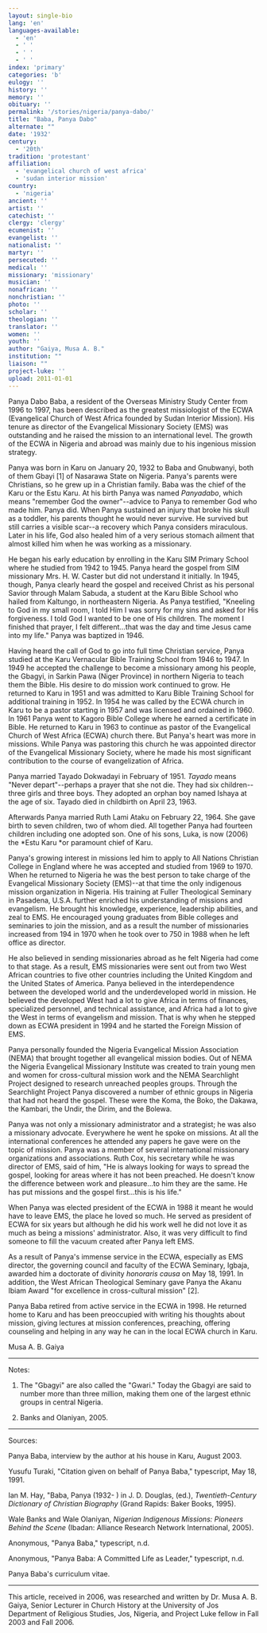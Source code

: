 ```yaml
---
layout: single-bio
lang: 'en'
languages-available:
  - 'en'
  - ' '
  - ' '
  - ' '
index: 'primary'
categories: 'b'
eulogy: ''
history: ''
memory: ''
obituary: ''
permalink: '/stories/nigeria/panya-dabo/'
title: "Baba, Panya Dabo"
alternate: ""
date: '1932'
century:
  - '20th'
tradition: 'protestant'
affiliation:
  - 'evangelical church of west africa'
  - 'sudan interior mission'
country:
  - 'nigeria'
ancient: ''
artist: ''
catechist: ''
clergy: 'clergy'
ecumenist: ''
evangelist: ''
nationalist: ''
martyr: ''
persecuted: ''
medical: ''
missionary: 'missionary'
musician: ''
nonafrican: ''
nonchristian: ''
photo: ''
scholar: ''
theologian: ''
translator: ''
women: ''
youth: ''
author: "Gaiya, Musa A. B."
institution: ""
liaison: ""
project-luke: ''
upload: 2011-01-01
---
```




Panya Dabo Baba, a resident of the Overseas Ministry Study Center from 1996 to 1997, has been described as the greatest missiologist of the ECWA (Evangelical Church of West Africa founded by Sudan Interior Mission). His tenure as director of the Evangelical Missionary Society (EMS) was outstanding and he raised the mission to an international level. The growth of the ECWA in Nigeria and abroad was mainly due to his ingenious mission strategy.

Panya was born in Karu on January 20, 1932 to Baba and Gnubwanyi, both of them Gbayi [1] of Nasarawa State on Nigeria. Panya's parents were Christians, so he grew up in a Christian family. Baba was the chief of the Karu or the Estu Karu. At his birth Panya was named *Panyadabo*, which means "remember God the owner"--advice to Panya to remember God who made him. Panya did. When Panya sustained an injury that broke his skull as a toddler, his parents thought he would never survive. He survived but still carries a visible scar--a recovery which Panya considers miraculous. Later in his life, God also healed him of a very serious stomach ailment that almost killed him when he was working as a missionary.

He began his early education by enrolling in the Karu SIM Primary School where he studied from 1942 to 1945. Panya heard the gospel from SIM missionary Mrs. H. W. Caster but did not understand it initially. In 1945, though, Panya clearly heard the gospel and received Christ as his personal Savior through Malam Sabuda, a student at the Karu Bible School who hailed from Kaltungo, in northeastern Nigeria. As Panya testified, "Kneeling to God in my small room, I told Him I was sorry for my sins and asked for His forgiveness. I told God I wanted to be one of His children. The moment I finished that prayer, I felt different...that was the day and time Jesus came into my life." Panya was baptized in 1946.

Having heard the call of God to go into full time Christian service, Panya studied at the Karu Vernacular Bible Training School from 1946 to 1947. In 1949 he accepted the challenge to become a missionary among his people, the Gbagyi, in Sarkin Pawa (Niger Province) in northern Nigeria to teach them the Bible. His desire to do mission work continued to grow. He returned to Karu in 1951 and was admitted to Karu Bible Training School for additional training in 1952. In 1954 he was called by the ECWA church in Karu to be a pastor starting in 1957 and was licensed and ordained in 1960. In 1961 Panya went to Kagoro Bible College where he earned a certificate in Bible. He returned to Karu in 1963 to continue as pastor of the Evangelical Church of West Africa (ECWA) church there. But Panya's heart was more in missions. While Panya was pastoring this church he was appointed director of the Evangelical Missionary Society, where he made his most significant contribution to the course of evangelization of Africa.

Panya married Tayado Dokwadayi in February of 1951. *Tayado* means "Never depart"--perhaps a prayer that she not die. They had six children--three girls and three boys. They adopted an orphan boy named Ishaya at the age of six. Tayado died in childbirth on April 23, 1963.

Afterwards Panya married Ruth Lami Ataku on February 22, 1964. She gave birth to seven children, two of whom died. All together Panya had fourteen children including one adopted son. One of his sons, Luka, is now (2006) the *Estu Karu *or paramount chief of Karu.

Panya's growing interest in missions led him to apply to All Nations Christian College in England where he was accepted and studied from 1969 to 1970. When he returned to Nigeria he was the best person to take charge of the Evangelical Missionary Society (EMS)--at that time the only indigenous mission organization in Nigeria. His training at Fuller Theological Seminary in Pasadena, U.S.A. further enriched his understanding of missions and evangelism. He brought his knowledge, experience, leadership abilities, and zeal to EMS. He encouraged young graduates from Bible colleges and seminaries to join the mission, and as a result the number of missionaries increased from 194 in 1970 when he took over to 750 in 1988 when he left office as director.

He also believed in sending missionaries abroad as he felt Nigeria had come to that stage. As a result, EMS missionaries were sent out from two West African countries to five other countries including the United Kingdom and the United States of America. Panya believed in the interdependence between the developed world and the underdeveloped world in mission. He believed the developed West had a lot to give Africa in terms of finances, specialized personnel, and technical assistance, and Africa had a lot to give the West in terms of evangelism and mission. That is why when he stepped down as ECWA president in 1994 and he started the Foreign Mission of EMS.

Panya personally founded the Nigeria Evangelical Mission Association (NEMA) that brought together all evangelical mission bodies. Out of NEMA the Nigeria Evangelical Missionary Institute was created to train young men and women for cross-cultural mission work and the NEMA Searchlight Project designed to research unreached peoples groups. Through the Searchlight Project Panya discovered a number of ethnic groups in Nigeria that had not heard the gospel. These were the Koma, the Boko, the Dakawa, the Kambari, the Undir, the Dirim, and the Bolewa.

Panya was not only a missionary administrator and a strategist; he was also a missionary advocate. Everywhere he went he spoke on missions. At all the international conferences he attended any papers he gave were on the topic of mission. Panya was a member of several international missionary organizations and associations. Ruth Cox, his secretary while he was director of EMS, said of him, "He is always looking for ways to spread the gospel, looking for areas where it has not been preached. He doesn't know the difference between work and pleasure...to him they are the same. He has put missions and the gospel first…this is his life."

When Panya was elected president of the ECWA in 1988 it meant he would have to leave EMS, the place he loved so much. He served as president of ECWA for six years but although he did his work well he did not love it as much as being a missions' administrator. Also, it was very difficult to find someone to fill the vacuum created after Panya left EMS.

As a result of Panya's immense service in the ECWA, especially as EMS director, the governing council and faculty of the ECWA Seminary, Igbaja, awarded him a doctorate of divinity *honoraris causa* on May 18, 1991. In addition, the West African Theological Seminary gave Panya the Akanu Ibiam Award "for excellence in cross-cultural mission" [2].

Panya Baba retired from active service in the ECWA in 1998. He returned home to Karu and has been preoccupied with writing his thoughts about mission, giving lectures at mission conferences, preaching, offering counseling and helping in any way he can in the local ECWA church in Karu.

Musa A. B. Gaiya

---

Notes:

1. The "Gbagyi" are also called the "Gwari." Today the Gbagyi are said to number more than three million, making them one of the largest ethnic groups in central Nigeria.

2. Banks and Olaniyan, 2005.

---

Sources:

Panya Baba, interview by the author at his house in Karu, August 2003.

Yusufu Turaki, "Citation given on behalf of Panya Baba," typescript, May 18, 1991.

Ian M. Hay, "Baba, Panya (1932- ) in J. D. Douglas, (ed.), *Twentieth-Century Dictionary of Christian Biography* (Grand Rapids: Baker Books, 1995).

Wale Banks and Wale Olaniyan, *Nigerian Indigenous Missions: Pioneers Behind the Scene* (Ibadan: Alliance Research Network International, 2005).

Anonymous, "Panya Baba," typescript, n.d.

Anonymous, "Panya Baba: A Committed Life as Leader," typescript, n.d.

Panya Baba's curriculum vitae.

---

This article, received in 2006, was researched and written by Dr. Musa A. B. Gaiya, Senior Lecturer in Church History at the University of Jos Department of Religious Studies, Jos, Nigeria, and Project Luke fellow in Fall 2003 and Fall 2006.

